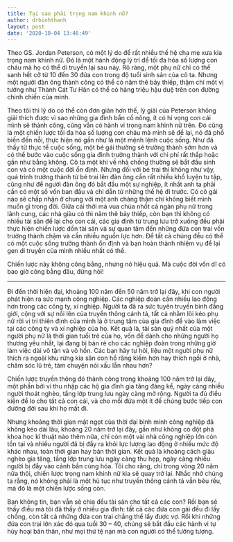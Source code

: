 ```yaml
---
title: Tại sao phải trọng nam khinh nữ?
author: drbinhthanh
layout: post
date: '2020-10-04 13:46:49'
---
```


Theo GS. Jordan Peterson, có một lý do để rất nhiều thế hệ cha mẹ xưa kia trọng nam khinh nữ. Đó là một hành động lý trí để tối đa hóa số lượng con cháu mà họ có thể di truyền lại sau này. Rõ ràng, một phụ nữ chỉ có thể sanh hết cỡ từ 10 đến 30 đứa con trong độ tuổi sinh sản của cô ta. Nhưng một người đàn ông thành công có thể có năm thê bảy thiếp, thậm chí một vị tướng như Thành Cát Tư Hãn có thể có hàng triệu hậu duệ trên con đường chinh chiến của mình.

Theo tôi thì lý do có thể còn đơn giản hơn thế, lý giải của Peterson không giải thích được vì sao những gia đình bần cố nông, ít có hi vọng con cái mình sẽ thành công, cũng vẫn có hành vi trọng nam khinh nữ trên. Đó cũng là một chiến lược tối đa hóa số lượng con cháu mà mình sẽ để lại, nó đã phổ biến đến nỗi, thực hiện nó gần như là một mệnh lệnh cuộc sống. Như đã thấy từ thực tế cuộc sống, một bé gái thường sẽ trưởng thành sớm hơn và có thể bước vào cuộc sống gia đình trưởng thành với chi phí rất thấp hoặc gần như bằng không. Cô ta một khi về nhà chồng thường sẽ bắt đầu sinh con và có một cuộc đời ổn định. Nhưng đối với bé trai thì không như vậy, quá trình trưởng thành từ bé trai lên đàn ông cần rất nhiều khổ luyện tu tập, cũng như để người đàn ông đó bắt đầu một sự nghiệp, ít nhất anh ta phải cần có một số vốn ban đầu và chỉ dẫn từ những thế hệ đi trước. Có cô gái nào sẽ chấp nhận ở chung với một anh chàng thậm chí không biết mình muốn gì trong đời. Giữa cái thời mà vua chúa nhốt cả ngàn phụ nữ trong lãnh cung, các nhà giàu có thì năm thê bảy thiếp, còn bạn thì không có nhiều tài sản để lại cho con cái, các gia đình từ trung lưu trở xuống đều phải thực hiện chiến lược dồn tài sản và sự quan tâm đến những đứa con trai vốn trưởng thành chậm và cần nhiều nguồn lực hơn. Để tất cả chúng đều có thể có một cuộc sống trưởng thành ổn định và bạn hoàn thành nhiệm vụ để lại gen di truyền của mình nhiều nhất có thể.

Chiến lược này không công bằng, nhưng nó hiệu quả. Mà cuộc đời vốn dĩ có bao giờ công bằng đâu, đừng hỏi!

---

Đi đến thời hiện đại, khoảng 100 năm đến 50 năm trở lại đây, khi con người phát hiện ra sức mạnh công nghiệp. Các nghiệp đoàn cần nhiều lao động hơn trong các công ty, xí nghiệp. Người ta đã ra sức tuyên truyền bình đẳng giới, cộng với sự nổi lên của truyền thông cánh tả, tất cả nhằm lôi kéo phụ nữ rời vị trí thiên định của mình là ở trung tâm của gia đình để vào làm việc tại các công ty và xí nghiệp của họ. Kết quả là, tài sản quý nhất của một người phụ nữ là thời gian tuổi trẻ của họ, vốn để dành cho những người họ thương yêu nhất, lại đang bị bán rẻ cho các nghiệp đoàn trong những giờ làm việc dài vô tận và vô hồn. Các bạn hãy tự hỏi, liệu một người phụ nữ thích ra ngoài khu rừng kia săn con hổ răng kiếm hơn hay thích ngồi ở nhà, chăm sóc lũ trẻ, tám chuyện nói xấu lẫn nhau hơn?

Chiến lược truyền thông đó thành công trong khoảng 100 năm trở lại đây, một phần bởi vì thu nhập các hộ gia đình gia tăng đáng kể, ngày càng nhiều người thoát nghèo, tầng lớp trung lưu ngày càng mở rộng. Người ta đủ điều kiện để lo cho tất cả con cái, và cho mỗi đứa một ít để chúng bước tiếp con đường đời sau khi họ mất đi.

Nhưng khoảng thời gian mật ngọt của thời đại bình minh công nghiệp đã không kéo dài lâu, khoảng 20 năm trở lại đây, gần như không có đột phá khoa học kĩ thuật nào thêm nữa, chỉ còn một vài nhà công nghiệp lớn còn tồn tại và nhiều người đã bị đẩy ra khỏi lực lượng lao động ở nhiều mức độ khác nhau, toàn thời gian hay bán thời gian. Kết quả là khoảng cách giàu nghèo gia tăng, tầng lớp trung lưu ngày càng thu hẹp, ngày càng nhiều người bị đẩy vào cảnh bần cùng hóa. Tôi cho rằng, chỉ trong vòng 20 năm nữa thôi, chiến lược trọng nam khinh nữ kia sẽ quay trở lại. Nhắc nhở chúng ta rằng, nó không phải là một hủ tục như truyền thông cánh tả vẫn bêu rếu, mà đó là một chiến lược sống còn.

Bạn không tin, bạn vẫn sẽ chia đều tài sản cho tất cả các con? Rồi bạn sẽ thấy điều mà tôi đã thấy ở nhiều gia đình: tất cả các đứa con gái đều đi lấy chồng, còn tất cả những đứa con trai chẳng thể lấy được vợ. Rồi khi những đứa con trai lớn xác đó qua tuổi 30 – 40, chúng sẽ bắt đầu các hành vi tự hủy hoại bản thân, như mọi thứ tệ nạn mà con người có thể tưởng tượng.